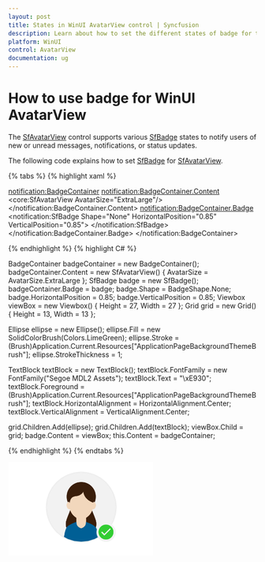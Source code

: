 ```yaml
---
layout: post
title: States in WinUI AvatarView control | Syncfusion
description: Learn about how to set the different states of badge for the WinUI AvatarView control(SfAvatarView).
platform: WinUI
control: AvatarView
documentation: ug
---
```


# How to use badge for WinUI AvatarView

The [SfAvatarView](https://help.syncfusion.com/cr/winui/Syncfusion.UI.Xaml.Core.SfAvatarView.html) control supports various [SfBadge](https://help.syncfusion.com/cr/winui/Syncfusion.UI.Xaml.Notifications.SfBadge.html) states to notify users of new or unread messages, notifications, or status updates.

The following code explains how to set [SfBadge](https://help.syncfusion.com/cr/winui/Syncfusion.UI.Xaml.Notifications.SfBadge.html) for [SfAvatarView](https://help.syncfusion.com/cr/winui/Syncfusion.UI.Xaml.Core.SfAvatarView.html).

{% tabs %}
{% highlight xaml %}

<notification:BadgeContainer>
      <notification:BadgeContainer.Content>
            <core:SfAvatarView AvatarSize="ExtraLarge"/>
      </notification:BadgeContainer.Content>
      <notification:BadgeContainer.Badge>
            <notification:SfBadge Shape="None" 
                                  HorizontalPosition="0.85"
                                  VerticalPosition="0.85">
                  <Viewbox Height="27" Width="27">
                        <Grid Height="13" Width="13">
                              <Ellipse x:Name="ellipse"
                                       Fill="LimeGreen"
                                       Stroke="{ThemeResource ApplicationPageBackgroundThemeBrush}"
                                       StrokeThickness="1">
                              </Ellipse>
                              <TextBlock x:Name="badgeTextBlock"
                                         FontFamily="{StaticResource SymbolThemeFontFamily}"
                                         Text="&#xE930;"
                                         Foreground="{ThemeResource ApplicationPageBackgroundThemeBrush}"
                                         HorizontalAlignment="Center"
                                         VerticalAlignment="Center">
                              </TextBlock>
                        </Grid>
                  </Viewbox> 
            </notification:SfBadge>
      </notification:BadgeContainer.Badge>
</notification:BadgeContainer>

{% endhighlight %}
{% highlight C# %}

BadgeContainer badgeContainer = new BadgeContainer();
badgeContainer.Content = new SfAvatarView() { AvatarSize = AvatarSize.ExtraLarge };
SfBadge badge = new SfBadge();
badgeContainer.Badge = badge;
badge.Shape = BadgeShape.None;
badge.HorizontalPosition = 0.85;
badge.VerticalPosition = 0.85;
Viewbox viewBox = new Viewbox() { Height = 27, Width = 27 };
Grid grid = new Grid() { Height = 13, Width = 13 };

Ellipse ellipse = new Ellipse();
ellipse.Fill = new SolidColorBrush(Colors.LimeGreen);
ellipse.Stroke = (Brush)Application.Current.Resources["ApplicationPageBackgroundThemeBrush"];
ellipse.StrokeThickness = 1;

TextBlock textBlock = new TextBlock();
textBlock.FontFamily = new FontFamily("Segoe MDL2 Assets");
textBlock.Text = "\xE930";
textBlock.Foreground = (Brush)Application.Current.Resources["ApplicationPageBackgroundThemeBrush"];
textBlock.HorizontalAlignment = HorizontalAlignment.Center;
textBlock.VerticalAlignment = VerticalAlignment.Center;

grid.Children.Add(ellipse);
grid.Children.Add(textBlock);
viewBox.Child = grid;
badge.Content = viewBox;
this.Content = badgeContainer;

{% endhighlight %}
{% endtabs %}

![WinUI AvatarView control with Badge](avatarview_images/winui_avatarview_with_badge.png)